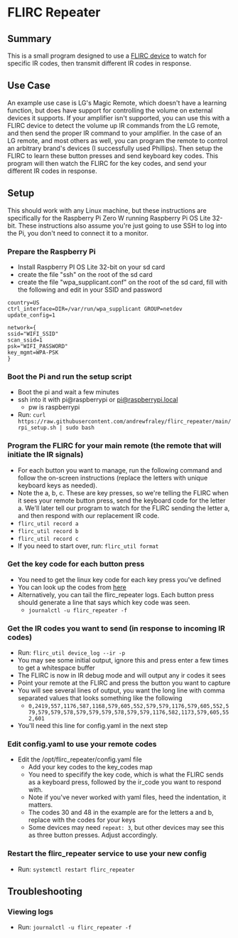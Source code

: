 # FLIRC Repeater

## Summary
This is a small program designed to use a [FLIRC device](https://flirc.tv/more/flirc-usb) to watch for specific IR codes, then transmit different IR codes in response.

## Use Case
An example use case is LG's Magic Remote, which doesn't have a learning function, but does have support for controlling the volume on external devices it supports.  If your amplifier isn't supported, you can use this with a FLIRC device to detect the volume up IR commands from the LG remote, and then send the proper IR command to your amplifier.  In the case of an LG remote, and most others as well, you can program the remote to control an arbitrary brand's devices (I successfully used Phillips).  Then setup the FLIRC to learn these button presses and send keyboard key codes.  This program will then watch the FLIRC for the key codes, and send your different IR codes in response.

## Setup
This should work with any Linux machine, but these instructions are specifically for the Raspberry Pi Zero W running Raspberry Pi OS Lite 32-bit.  These instructions also assume you're just going to use SSH to log into the Pi, you don't need to connect it to a monitor.

### Prepare the Raspberry Pi
- Install Raspberry PI OS Lite 32-bit on your sd card
- create the file "ssh" on the root of the sd card
- create the file "wpa_supplicant.conf" on the root of the sd card, fill with the following and edit in your SSID and password

```
country=US
ctrl_interface=DIR=/var/run/wpa_supplicant GROUP=netdev
update_config=1

network={
ssid="WIFI_SSID"
scan_ssid=1
psk="WIFI_PASSWORD"
key_mgmt=WPA-PSK
}
```

### Boot the Pi and run the setup script
- Boot the pi and wait a few minutes
- ssh into it with pi@raspberrypi or pi@raspberrypi.local
    - pw is raspberrypi
- Run: ```curl https://raw.githubusercontent.com/andrewfraley/flirc_repeater/main/rpi_setup.sh | sudo bash```

### Program the FLIRC for your main remote (the remote that will initiate the IR signals)
- For each button you want to manage, run the following command and follow the on-screen instructions (replace the letters with unique keyboard keys as needed).
- Note the a, b, c.  These are key presses, so we're telling the FLIRC when it sees your remote button press, send the keyboard code for the letter a.  We'll later tell our program to watch for the FLIRC sending the letter a, and then respond with our replacement IR code.
- ```flirc_util record a```
- ```flirc_util record b```
- ```flirc_util record c```
- If you need to start over, run: ```flirc_util format```

### Get the key code for each button press
- You need to get the linux key code for each key press you've defined
- You can look up the codes from [here](https://github.com/torvalds/linux/blob/master/include/uapi/linux/input-event-codes.h)
- Alternatively, you can tail the flirc_repeater logs.  Each button press should generate a line that says which key code was seen.
    - ```journalctl -u flirc_repeater -f```


### Get the IR codes you want to send (in response to incoming IR codes)
- Run: ```flirc_util device_log --ir -p```
- You may see some initial output, ignore this and press enter a few times to get a whitespace buffer
- The FLIRC is now in IR debug mode and will output any ir codes it sees
- Point your remote at the FLIRC and press the button you want to capture
- You will see several lines of output, you want the long line with comma separated values that looks something like the following
    - ```0,2419,557,1176,587,1168,579,605,552,579,579,1176,579,605,552,579,579,579,578,579,579,579,578,579,579,1176,582,1173,579,605,552,601```
- You'll need this line for config.yaml in the next step

### Edit config.yaml to use your remote codes
- Edit the /opt/flirc_repeater/config.yaml file
    - Add your key codes to the key_codes map
    - You need to specifify the key code, which is what the FLIRC sends as a keyboard press, followed by the ir_code you want to respond with.
    - Note if you've never worked with yaml files, heed the indentation, it matters.
    - The codes 30 and 48 in the example are for the letters a and b, replace with the codes for your keys
    - Some devices may need ```repeat: 3```, but other devices may see this as three button presses.  Adjust accordingly.

### Restart the flirc_repeater service to use your new config
- Run: ```systemctl restart flirc_repeater```

## Troubleshooting

### Viewing logs
- Run: ```journalctl -u flirc_repeater -f```
